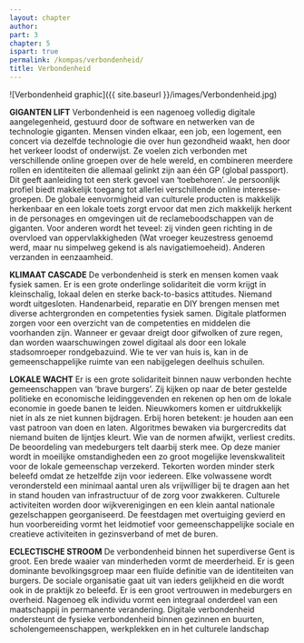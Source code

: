 ```yaml
---
layout: chapter
author: 
part: 3
chapter: 5
ispart: true
permalink: /kompas/verbondenheid/
title: Verbondenheid
---
```


![Verbondenheid graphic]({{ site.baseurl }}/images/Verbondenheid.jpg)

**GIGANTEN LIFT** Verbondenheid is een nagenoeg volledig digitale aangelegenheid, gestuurd door de software en netwerken van de technologie giganten. Mensen vinden elkaar, een job, een logement, een concert via dezelfde technologie die over hun gezondheid waakt, hen door het verkeer loodst of onderwijst. Ze voelen zich verbonden met verschillende online groepen over de hele wereld, en combineren meerdere rollen en identiteiten die allemaal gelinkt zijn aan één GP (global passport). Dit geeft aanleiding tot een sterk gevoel van ‘toebehoren’. Je persoonlijk profiel biedt makkelijk toegang tot allerlei verschillende online interesse-groepen. De globale eenvormigheid van culturele producten is makkelijk herkenbaar en een lokale toets zorgt ervoor dat men zich makkelijk herkent in de personages en omgevingen uit de reclameboodschappen van de giganten. Voor anderen wordt het teveel: zij vinden geen richting in de overvloed van oppervlakkigheden (Wat vroeger keuzestress genoemd werd, maar nu simpelweg gekend is als navigatiemoeheid). Anderen verzanden in eenzaamheid. 

**KLIMAAT CASCADE** De verbondenheid is sterk en mensen komen vaak fysiek samen. Er is een grote onderlinge solidariteit die vorm krijgt in kleinschalig, lokaal delen en sterke back-to-basics attitudes. Niemand wordt uitgesloten. Handenarbeid, reparatie en DIY brengen mensen met diverse achtergronden en competenties fysiek samen. Digitale platformen zorgen voor een overzicht van de competenties en middelen die voorhanden zijn. Wanneer er gevaar dreigt door gifwolken of zure regen, dan worden waarschuwingen zowel digitaal als door een lokale stadsomroeper rondgebazuind. Wie te ver van huis is, kan in de gemeenschappelijke ruimte van een nabijgelegen deelhuis schuilen. 

**LOKALE WACHT** Er is een grote solidariteit binnen nauw verbonden hechte gemeenschappen van ‘brave burgers’. Zij kijken op naar de beter gestelde politieke en economische leidinggevenden en rekenen op hen om de lokale economie in goede banen te leiden. Nieuwkomers komen er uitdrukkelijk niet in als ze niet kunnen bijdragen. Erbij horen betekent: je houden aan een vast patroon van doen en laten. Algoritmes bewaken via burgercredits dat niemand buiten de lijntjes kleurt. Wie van de normen afwijkt, verliest credits. De beoordeling van medeburgers telt daarbij sterk mee. Op deze manier wordt in moeilijke omstandigheden een zo groot mogelijke levenskwaliteit voor de lokale gemeenschap verzekerd. Tekorten worden minder sterk beleefd omdat ze hetzelfde zijn voor iedereen. Elke volwassene wordt verondersteld een minimaal aantal uren als vrijwilliger bij te dragen aan het in stand houden van infrastructuur of de zorg voor zwakkeren. Culturele activiteiten worden door wijkverenigingen en een klein aantal nationale gezelschappen georganiseerd. De feestdagen met overtuiging gevierd en hun voorbereiding vormt het leidmotief voor gemeenschappelijke sociale en creatieve activiteiten in gezinsverband of met de buren.

**ECLECTISCHE STROOM** De verbondenheid binnen het superdiverse Gent is groot. Een brede waaier van minderheden vormt de meerderheid. Er is geen dominante bevolkingsgroep maar een fluïde definitie van de identiteiten van burgers. De sociale organisatie gaat uit van ieders gelijkheid en die wordt ook in de praktijk zo beleefd. Er is een groot vertrouwen in medeburgers en overheid. Nagenoeg elk individu vormt een integraal onderdeel van een maatschappij in permanente verandering. Digitale verbondenheid ondersteunt de fysieke verbondenheid binnen gezinnen en buurten, scholengemeenschappen, werkplekken en in het culturele landschap

